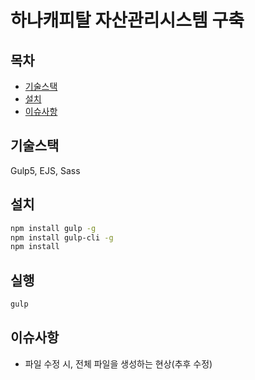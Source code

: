 # 하나캐피탈 자산관리시스템 구축

## 목차

- [기술스택](#기술스택)
- [설치](#설치)
- [이슈사항](#이슈사항)

## 기술스택

Gulp5, EJS, Sass

## 설치

```bash
npm install gulp -g
npm install gulp-cli -g
npm install
```

## 실행

```bash
gulp
```

## 이슈사항

- 파일 수정 시, 전체 파일을 생성하는 현상(추후 수정)

